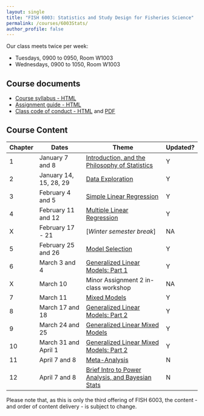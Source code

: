 ```yaml
---
layout: single
title: "FISH 6003: Statistics and Study Design for Fisheries Science"
permalink: /courses/6003Stats/
author_profile: false
---
```


Our class meets twice per week:

* Tuesdays, 0900 to 0950, Room W1003
* Wednesdays, 0900 to 1050, Room W1003

## Course documents 

- [Course syllabus - HTML](/courses/6003Stats/6003Syllabus/)
- [Assignment guide - HTML](/courses/6003Stats/6003Assignmentguide/) 
- [Class code of conduct - HTML](/courses/coursesCodeofConduct/) and [PDF](/assets/images/FISHCodeofConduct.pdf)

## Course Content

| **Chapter**  | **Dates**  | **Theme**  |  **Updated?**|
|-----------|------------|-------------|---|
|1| January 7 and 8  | [Introduction, and the Philosophy of Statistics](/courses/6003Stats/6003Week1/)| Y |
|2| January 14, 15, 28, 29 | [Data Exploration](/courses/6003Stats/6003Week2/) | Y |
|3| February 4 and 5   | [Simple Linear Regression](/courses/6003Stats/6003Week3/)  | Y |
|4| February 11 and 12 | [Multiple Linear Regression](/courses/6003Stats/6003Week4/) | Y |
|X| February 17 - 21 | [*Winter semester break*] | NA |
|5| February 25 and 26 | [Model Selection](/courses/6003Stats/6003Week5/) | Y |
|6| March 3 and 4 | [Generalized Linear Models: Part 1](/courses/6003Stats/6003Week6/)| Y |
|X| March 10 | Minor Assignment 2 in-class workshop | NA |
|7| March 11 | [Mixed Models](/courses/6003Stats/6003Week8/) | Y |
|8| March 17 and 18 | [Generalized Linear Models: Part 2](/courses/6003Stats/6003Week7/) | Y |
|9| March 24 and 25 | [Generalized Linear Mixed Models](/courses/6003Stats/6003Week9/) | Y |
|10| March 31 and April 1  | [Generalized Linear Mixed Models: Part 2](/courses/6003Stats/6003Week9/) | Y |
|11| April 7 and 8 | [Meta-Analysis](/courses/6003Stats/6003Week12/) | N |
|12| April 7 and 8 | [Brief Intro to Power Analysis, and Bayesian Stats](/courses/6003Stats/6003Week11/) | N |

Please note that, as this is only the third offering of FISH 6003, the content - and order of content delivery - is subject to change. 
